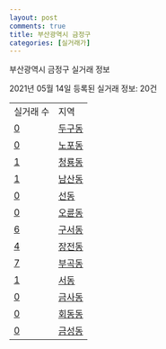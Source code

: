 ```yaml
---
layout: post
comments: true
title: 부산광역시 금정구
categories: [실거래가]
---
```


부산광역시 금정구 실거래 정보

2021년 05월 14일 등록된 실거래 정보: 20건


<table>
  <tr>
    <td>실거래 수</td>
    <td>지역</td>
  </tr>

  
  <tr>
    <td><a href="2641010100.html">0</a></td>
    <td><a href="2641010100.html">두구동</a></td>
  </tr>
    

  <tr>
    <td><a href="2641010200.html">0</a></td>
    <td><a href="2641010200.html">노포동</a></td>
  </tr>
    

  <tr>
    <td><a href="2641010300.html">1</a></td>
    <td><a href="2641010300.html">청룡동</a></td>
  </tr>
    

  <tr>
    <td><a href="2641010400.html">1</a></td>
    <td><a href="2641010400.html">남산동</a></td>
  </tr>
    

  <tr>
    <td><a href="2641010500.html">0</a></td>
    <td><a href="2641010500.html">선동</a></td>
  </tr>
    

  <tr>
    <td><a href="2641010600.html">0</a></td>
    <td><a href="2641010600.html">오륜동</a></td>
  </tr>
    

  <tr>
    <td><a href="2641010700.html">6</a></td>
    <td><a href="2641010700.html">구서동</a></td>
  </tr>
    

  <tr>
    <td><a href="2641010800.html">4</a></td>
    <td><a href="2641010800.html">장전동</a></td>
  </tr>
    

  <tr>
    <td><a href="2641010900.html">7</a></td>
    <td><a href="2641010900.html">부곡동</a></td>
  </tr>
    

  <tr>
    <td><a href="2641011000.html">1</a></td>
    <td><a href="2641011000.html">서동</a></td>
  </tr>
    

  <tr>
    <td><a href="2641011100.html">0</a></td>
    <td><a href="2641011100.html">금사동</a></td>
  </tr>
    

  <tr>
    <td><a href="2641011200.html">0</a></td>
    <td><a href="2641011200.html">회동동</a></td>
  </tr>
    

  <tr>
    <td><a href="2641011300.html">0</a></td>
    <td><a href="2641011300.html">금성동</a></td>
  </tr>
    


</table>
    
